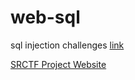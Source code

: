 # web-sql
sql injection challenges [link](http://tunablectf.com/web-sql)

[SRCTF Project Website](http://tunablectf.com)
